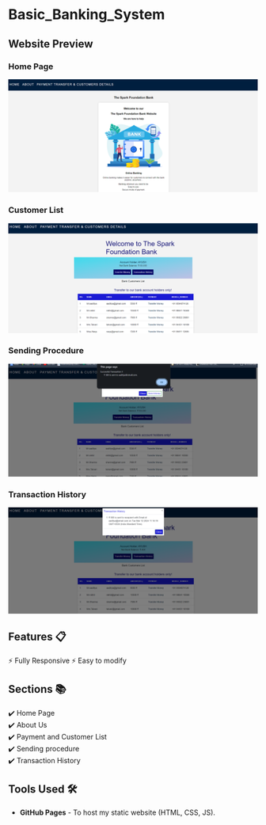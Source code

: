 # Basic_Banking_System
<!--
> https://AyushKumarGoel.github.io/Basic_Banking_System/


[![Website shields.io](https://img.shields.io/badge/website-up-yellow)](https://AyushKumarGoel.github.io/Basic_Banking_System/)
[![Ask Me Anything !](https://img.shields.io/badge/ask%20me-linkedin-1abc9c.svg)](https://www.linkedin.com/in/ayushkumargoel/)-->

## Website Preview
### Home Page
<img src="main.png" width="800">

### Customer List
<img src="customer_list.png" width="800">

### Sending Procedure
<img src="send.png" width="600">

### Transaction History
<img src="detail.png" width="600">
  

## Features 📋
⚡️ Fully Responsive
⚡️ Easy to modify

## Sections 📚
✔️ Home Page\
✔️ About Us\
✔️ Payment and Customer List \
✔️ Sending procedure\
✔️ Transaction History



## Tools Used 🛠️
* <b>GitHub Pages</b> - To host my static website (HTML, CSS, JS).
